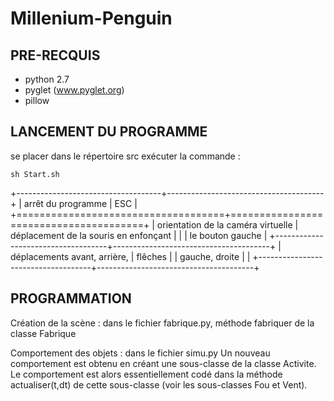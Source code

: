 # Millenium-Penguin

## PRE-RECQUIS

* python 2.7
* pyglet (www.pyglet.org)
* pillow

## LANCEMENT DU PROGRAMME

se placer dans le répertoire src
exécuter la commande :

```
sh Start.sh
```
+------------------------------------+---------------------------------------+
| arrêt du programme                 | ESC                                   |
+====================================+=======================================+
| orientation de la caméra virtuelle | déplacement de la souris en enfonçant |
|                                    | le bouton gauche                      |
+------------------------------------+---------------------------------------+
| déplacements avant, arrière,       | flêches                               |
| gauche, droite                     |                                       |
+------------------------------------+---------------------------------------+

## PROGRAMMATION

Création de la scène : dans le fichier fabrique.py, méthode fabriquer de la classe Fabrique

Comportement des objets : dans le fichier simu.py
Un nouveau comportement est obtenu en créant une sous-classe de la classe Activite.
Le comportement est alors essentiellement codé dans la méthode actualiser(t,dt) de cette sous-classe (voir les sous-classes Fou et Vent).






